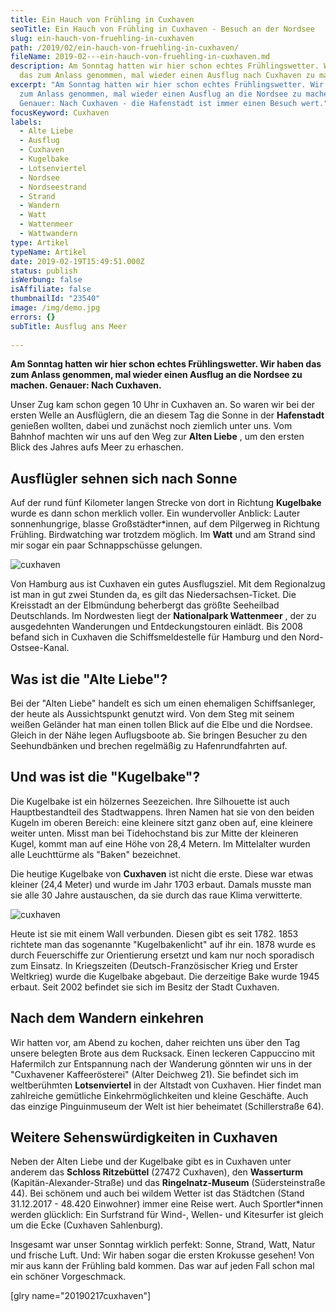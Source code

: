 ```yaml
---
title: Ein Hauch von Frühling in Cuxhaven
seoTitle: Ein Hauch von Frühling in Cuxhaven - Besuch an der Nordsee
slug: ein-hauch-von-fruehling-in-cuxhaven
path: /2019/02/ein-hauch-von-fruehling-in-cuxhaven/
fileName: 2019-02---ein-hauch-von-fruehling-in-cuxhaven.md
description: Am Sonntag hatten wir hier schon echtes Frühlingswetter. Wir haben
  das zum Anlass genommen, mal wieder einen Ausflug nach Cuxhaven zu machen.
excerpt: "Am Sonntag hatten wir hier schon echtes Frühlingswetter. Wir haben das
  zum Anlass genommen, mal wieder einen Ausflug an die Nordsee zu machen.
  Genauer: Nach Cuxhaven - die Hafenstadt ist immer einen Besuch wert."
focusKeyword: Cuxhaven
labels:
  - Alte Liebe
  - Ausflug
  - Cuxhaven
  - Kugelbake
  - Lotsenviertel
  - Nordsee
  - Nordseestrand
  - Strand
  - Wandern
  - Watt
  - Wattenmeer
  - Wattwandern
type: Artikel
typeName: Artikel
date: 2019-02-19T15:49:51.000Z
status: publish
isWerbung: false
isAffiliate: false
thumbnailId: "23540"
image: /img/demo.jpg
errors: {}
subTitle: Ausflug ans Meer
  
---
```


**Am Sonntag hatten wir hier schon echtes Frühlingswetter. Wir haben das zum
Anlass genommen, mal wieder einen Ausflug an die Nordsee zu machen. Genauer:
Nach Cuxhaven.**

Unser Zug kam schon gegen 10 Uhr in Cuxhaven an. So waren wir bei der ersten
Welle an Ausflüglern, die an diesem Tag die Sonne in der **Hafenstadt** genießen
wollten, dabei und zunächst noch ziemlich unter uns. Vom Bahnhof machten wir uns
auf den Weg zur **Alten Liebe** , um den ersten Blick des Jahres aufs Meer zu
erhaschen.

## Ausflügler sehnen sich nach Sonne

Auf der rund fünf Kilometer langen Strecke von dort in Richtung **Kugelbake**
wurde es dann schon merklich voller. Ein wundervoller Anblick: Lauter
sonnenhungrige, blasse Großstädter\*innen, auf dem Pilgerweg in Richtung
Frühling. Birdwatching war trotzdem möglich. Im **Watt** und am Strand sind mir
sogar ein paar Schnappschüsse gelungen.

![cuxhaven](http://cardamonchai.com/wp-content/uploads/2019/02/2019-02-17-cuxhaven-2-400x286.jpg)

Von Hamburg aus ist Cuxhaven ein gutes Ausflugsziel. Mit dem Regionalzug ist man
in gut zwei Stunden da, es gilt das Niedersachsen-Ticket. Die Kreisstadt an der
Elbmündung beherbergt das größte Seeheilbad Deutschlands. Im Nordwesten liegt
der **Nationalpark Wattenmeer** , der zu ausgedehnten Wanderungen und
Entdeckungstouren einlädt. Bis 2008 befand sich in Cuxhaven die
Schiffsmeldestelle für Hamburg und den Nord-Ostsee-Kanal.

## Was ist die "Alte Liebe"?

Bei der "Alten Liebe" handelt es sich um einen ehemaligen Schiffsanleger, der
heute als Aussichtspunkt genutzt wird. Von dem Steg mit seinem weißen Geländer
hat man einen tollen Blick auf die Elbe und die Nordsee. Gleich in der Nähe
legen Auflugsboote ab. Sie bringen Besucher zu den Seehundbänken und brechen
regelmäßig zu Hafenrundfahrten auf.

## Und was ist die "Kugelbake"?

Die Kugelbake ist ein hölzernes Seezeichen. Ihre Silhouette ist auch
Hauptbestandteil des Stadtwappens. Ihren Namen hat sie von den beiden Kugeln im
oberen Bereich: eine kleinere sitzt ganz oben auf, eine kleinere weiter unten.
Misst man bei Tidehochstand bis zur Mitte der kleineren Kugel, kommt man auf
eine Höhe von 28,4 Metern. Im Mittelalter wurden alle Leuchttürme als "Baken"
bezeichnet.

Die heutige Kugelbake von **Cuxhaven** ist nicht die erste. Diese war etwas
kleiner (24,4 Meter) und wurde im Jahr 1703 erbaut. Damals musste man sie alle
30 Jahre austauschen, da sie durch das raue Klima verwitterte.

![cuxhaven](http://cardamonchai.com/wp-content/uploads/2019/02/2019-02-17-cuxhaven-6-400x286.jpg)

Heute ist sie mit einem Wall verbunden. Diesen gibt es seit 1782. 1853 richtete
man das sogenannte "Kugelbakenlicht" auf ihr ein. 1878 wurde es durch
Feuerschiffe zur Orientierung ersetzt und kam nur noch sporadisch zum Einsatz.
In Kriegszeiten (Deutsch-Französischer Krieg und Erster Weltkrieg) wurde die
Kugelbake abgebaut. Die derzeitige Bake wurde 1945 erbaut. Seit 2002 befindet
sie sich im Besitz der Stadt Cuxhaven.

## Nach dem Wandern einkehren

Wir hatten vor, am Abend zu kochen, daher reichten uns über den Tag unsere
belegten Brote aus dem Rucksack. Einen leckeren Cappuccino mit Hafermilch zur
Entspannung nach der Wanderung gönnten wir uns in der "Cuxhavener
Kaffeerösterei" (Alter Deichweg 21). Sie befindet sich im weltberühmten
**Lotsenviertel** in der Altstadt von Cuxhaven. Hier findet man zahlreiche
gemütliche Einkehrmöglichkeiten und kleine Geschäfte. Auch das einzige
Pinguinmuseum der Welt ist hier beheimatet (Schillerstraße 64).

## Weitere Sehenswürdigkeiten in Cuxhaven

Neben der Alten Liebe und der Kugelbake gibt es in Cuxhaven unter anderem das
**Schloss Ritzebüttel** (27472 Cuxhaven), den **Wasserturm**
(Kapitän-Alexander-Straße) und das **Ringelnatz-Museum** (Südersteinstraße 44).
Bei schönem und auch bei wildem Wetter ist das Städtchen (Stand 31.12.2017 -
48.420 Einwohner) immer eine Reise wert. Auch Sportler\*innen werden glücklich:
Ein Surfstrand für Wind-, Wellen- und Kitesurfer ist gleich um die Ecke
(Cuxhaven Sahlenburg).

Insgesamt war unser Sonntag wirklich perfekt: Sonne, Strand, Watt, Natur und
frische Luft. Und: Wir haben sogar die ersten Krokusse gesehen! Von mir aus kann
der Frühling bald kommen. Das war auf jeden Fall schon mal ein schöner
Vorgeschmack.

[glry name="20190217cuxhaven"]

  